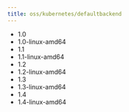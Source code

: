 ```yaml
---
title: oss/kubernetes/defaultbackend
---
```

- 1.0
- 1.0-linux-amd64
- 1.1
- 1.1-linux-amd64
- 1.2
- 1.2-linux-amd64
- 1.3
- 1.3-linux-amd64
- 1.4
- 1.4-linux-amd64
